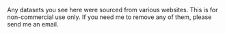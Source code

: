 Any datasets you see here were sourced from various websites. This is for non-commercial use only. If you need me to remove any of them, please send me an email.

